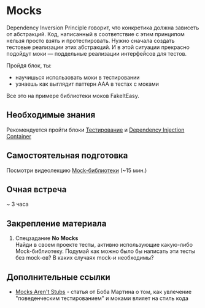 # Mocks

Dependency Inversion Principle говорит, что конкретика должна зависеть от абстракций.
Код, написанный в соответствие с этим принципом нельзя просто взять и протестировать.
Нужно сначала создать тестовые реализации этих абстракций.
И в этой ситуации прекрасно подойдут моки — поддельные реализации интерфейсов для тестов.

Пройдя блок, ты:

- научишься использовать моки в тестировании
- узнаешь как выглядит паттерн AAA в тестах с моками

Все это на примере библиотеки моков FakeItEasy.


## Необходимые знания

Рекомендуется пройти блоки [Тестирование](https://github.com/kontur-csharper/testing) и [Dependency Injection Container](https://github.com/kontur-csharper/di)


## Самостоятельная подготовка

Посмотри видеолекцию [Mock-библиотеки](https://ulearn.me/Course/cs2/Mock_bibliotieki_dbfc7c12-41f2-4205-ad4d-9283f9f5d3f4) (~15 мин.)


## Очная встреча

~ 3 часа


## Закрепление материала

1. Спецзадание __No Mocks__  
Найди в своем проекте тесты, активно использующие какую-либо Mock-библиотеку. Подумай как можно было бы написать эти тесты без mock-ов? В каких случаях mock-и необходимы?


## Дополнительные ссылки

- [Mocks Aren't Stubs](https://martinfowler.com/articles/mocksArentStubs.html) - статья от Боба Мартина о том, как увлечение "поведенческим тестированием" и  моками влияет на стиль кода
